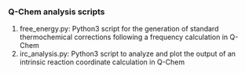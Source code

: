### Q-Chem analysis scripts

1. free_energy.py:
       Python3 script for the generation of standard thermochemical corrections following a frequency calculation in Q-Chem
2. irc_analysis.py:
       Python3 script to analyze and plot the output of an intrinsic reaction coordinate calculation in Q-Chem
